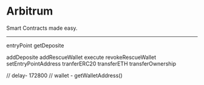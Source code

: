 # Arbitrum

Smart Contracts made easy.

---

entryPoint
getDeposite

addDeposite
addRescueWallet
execute
revokeRescueWallet
setEntryPointAddress
tranferERC20
transferETH
transferOwnership


// delay- 172800
// wallet - getWalletAddress()